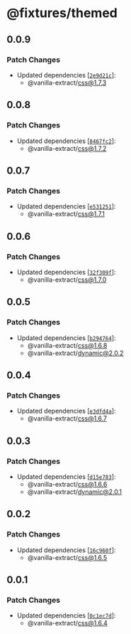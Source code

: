 # @fixtures/themed

## 0.0.9

### Patch Changes

- Updated dependencies [[`2e9d21c`](https://github.com/seek-oss/vanilla-extract/commit/2e9d21c718ba57daa83c5ee323871ffa6ced5d47)]:
  - @vanilla-extract/css@1.7.3

## 0.0.8

### Patch Changes

- Updated dependencies [[`8467fc2`](https://github.com/seek-oss/vanilla-extract/commit/8467fc28707372f30d8b6239580244c06859a605)]:
  - @vanilla-extract/css@1.7.2

## 0.0.7

### Patch Changes

- Updated dependencies [[`e531251`](https://github.com/seek-oss/vanilla-extract/commit/e531251689b8795eebd316ae8385f1ecc5b9b8a0)]:
  - @vanilla-extract/css@1.7.1

## 0.0.6

### Patch Changes

- Updated dependencies [[`32f309f`](https://github.com/seek-oss/vanilla-extract/commit/32f309faad90e927efc7a277d4208480c8b5122c)]:
  - @vanilla-extract/css@1.7.0

## 0.0.5

### Patch Changes

- Updated dependencies [[`b294764`](https://github.com/seek-oss/vanilla-extract/commit/b294764b7f3401cec88760894ff19c60ca1d4d1d)]:
  - @vanilla-extract/css@1.6.8
  - @vanilla-extract/dynamic@2.0.2

## 0.0.4

### Patch Changes

- Updated dependencies [[`e3dfd4a`](https://github.com/seek-oss/vanilla-extract/commit/e3dfd4a54a66ebb3a3cacc0fcc94d2689f97bb40)]:
  - @vanilla-extract/css@1.6.7

## 0.0.3

### Patch Changes

- Updated dependencies [[`d15e783`](https://github.com/seek-oss/vanilla-extract/commit/d15e783c960144e3b3ca74128cb2d04fbbc16df1)]:
  - @vanilla-extract/css@1.6.6
  - @vanilla-extract/dynamic@2.0.1

## 0.0.2

### Patch Changes

- Updated dependencies [[`16c960f`](https://github.com/seek-oss/vanilla-extract/commit/16c960f32a011580eb6c4d0a45479fc28729e762)]:
  - @vanilla-extract/css@1.6.5

## 0.0.1

### Patch Changes

- Updated dependencies [[`0c1ec7d`](https://github.com/seek-oss/vanilla-extract/commit/0c1ec7d5bfa5c4e66b4655c4f417f2751af7b3e3)]:
  - @vanilla-extract/css@1.6.4
